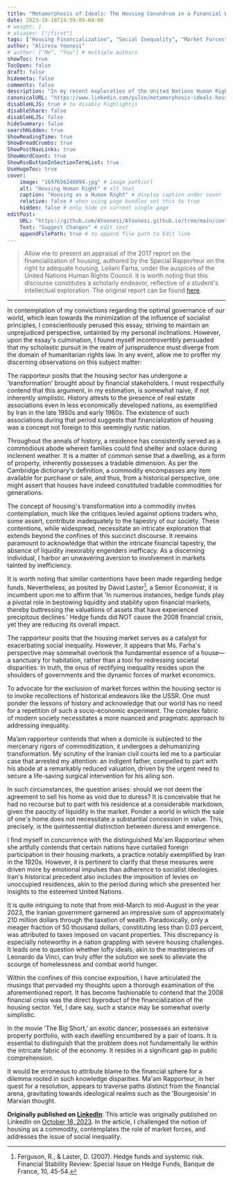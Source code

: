 ```yaml
---
title: "Metamorphosis of Ideals: The Housing Conundrum in a Financial World"
date: 2023-10-18T14:59:09-04:00
# weight: 1
# aliases: ["/first"]
tags: ["Housing Financialization", "Social Inequality", "Market Forces", "Real Estate History", "Liquidity in Finance", "Hedge Funds", "Duress vs. Emergence", "Taxation Policy", "2008 Financial Crisis", "Ideological Approaches", "Marxism", "Finance", "Economy"]
author: "Alireza Yoonesi"
# author: ["Me", "You"] # multiple authors
showToc: true
TocOpen: false
draft: false
hidemeta: false
comments: false
description: "In my recent exploration of the United Nations Human Rights Council's 2017 report on the financialization of housing, authored by Leilani Farha, the Special Rapporteur on the right to adequate housing, I embarked on a scholarly journey that prompted a reevaluation of my convictions regarding governance and societal inequality. The essay challenges the notion of housing as a commodity, contemplates the role of market forces, and addresses the issue of social inequality. It also highlights the significance of liquidity in financial markets and the potential of hedge funds to mitigate systemic risk. Ultimately, the essay seeks to navigate a nuanced path forward in a world where idealism meets the complex realities of housing and finance."
canonicalURL: "https://www.linkedin.com/pulse/metamorphosis-ideals-housing-conundrum-financial-world-yoonesi-1c"
disableHLJS: true # to disable highlightjs
disableShare: false
disableHLJS: false
hideSummary: false
searchHidden: true
ShowReadingTime: true
ShowBreadCrumbs: true
ShowPostNavLinks: true
ShowWordCount: true
ShowRssButtonInSectionTermList: true
UseHugoToc: true
cover:
    image: "1697656240094.jpg" # image path/url
    alt: "Housing Human Right" # alt text
    caption: "Housing as a Human Right" # display caption under cover
    relative: false # when using page bundles set this to true
    hidden: false # only hide on current single page
editPost:
    URL: "https://github.com/AYoonesi/AYoonesi.github.io/tree/main/content"
    Text: "Suggest Changes" # edit text
    appendFilePath: true # to append file path to Edit link
---
```





> Allow me to present an appraisal of the 2017 report on the financialization of housing, authored by the Special Rapporteur on the right to adequate housing, Leilani Farha, under the auspices of the United Nations Human Rights Council. It is worth noting that this discourse constitutes a scholarly endeavor, reflective of a student's intellectual exploration. The original report can be found [here](https://www.ohchr.org/en/statements/2017/03/statement-special-rapporteur-right-adequate-housing-leilani-farha-during?LangID=E&NewsID=21264).

---

In contemplation of my convictions regarding the optimal governance of our world, which lean towards the minimization of the influence of socialist principles, I conscientiously perused this essay, striving to maintain an unprejudiced perspective, untainted by my personal inclinations. However, upon the essay's culmination, I found myself incontrovertibly persuaded that my scholastic pursuit in the realm of jurisprudence must diverge from the domain of humanitarian rights law. In any event, allow me to proffer my discerning observations on this subject matter:

The rapporteur posits that the housing sector has undergone a 'transformation' brought about by financial stakeholders. I must respectfully contend that this argument, in my estimation, is somewhat naive, if not inherently simplistic. History attests to the presence of real estate associations even in less economically developed nations, as exemplified by Iran in the late 1950s and early 1960s. The existence of such associations during that period suggests that financialization of housing was a concept not foreign to this seemingly rustic nation.

Throughout the annals of history, a residence has consistently served as a commodious abode wherein families could find shelter and solace during inclement weather. It is a matter of common sense that a dwelling, as a form of property, inherently possesses a tradable dimension. As per the Cambridge dictionary's definition, a commodity encompasses any item available for purchase or sale, and thus, from a historical perspective, one might assert that houses have indeed constituted tradable commodities for generations.

The concept of housing's transformation into a commodity invites contemplation, much like the critiques levied against options traders who, some assert, contribute inadequately to the tapestry of our society. These contentions, while widespread, necessitate an intricate exploration that extends beyond the confines of this succinct discourse. It remains paramount to acknowledge that within the intricate financial tapestry, the absence of liquidity inexorably engenders inefficacy. As a discerning individual, I harbor an unwavering aversion to involvement in markets tainted by inefficiency.

It is worth noting that similar contentions have been made regarding hedge funds. Nevertheless, as posited by David Laster[^1], a Senior Economist, it is incumbent upon me to affirm that 'In numerous instances, hedge funds play a pivotal role in bestowing liquidity and stability upon financial markets, thereby buttressing the valuations of assets that have experienced precipitous declines.' Hedge funds did NOT cause the 2008 financial crisis, yet they are reducing its overall impact.

The rapporteur posits that the housing market serves as a catalyst for exacerbating social inequality. However, it appears that Ms. Farha's perspective may somewhat overlook the fundamental essence of a house—a sanctuary for habitation, rather than a tool for redressing societal disparities. In truth, the onus of rectifying inequality resides upon the shoulders of governments and the dynamic forces of market economics.

To advocate for the exclusion of market forces within the housing sector is to invoke recollections of historical endeavors like the USSR. One must ponder the lessons of history and acknowledge that our world has no need for a repetition of such a socio-economic experiment. The complex fabric of modern society necessitates a more nuanced and pragmatic approach to addressing inequality.

Ma’am rapporteur contends that when a domicile is subjected to the mercenary rigors of commoditization, it undergoes a dehumanizing transformation. My scrutiny of the Iranian civil courts led me to a particular case that arrested my attention: an indigent father, compelled to part with his abode at a remarkably reduced valuation, driven by the urgent need to secure a life-saving surgical intervention for his ailing son.

In such circumstances, the question arises: should we not deem the agreement to sell his home as void due to duress? It is conceivable that he had no recourse but to part with his residence at a considerable markdown, given the paucity of liquidity in the market. Ponder a world in which the sale of one's home does not necessitate a substantial concession in value. This, precisely, is the quintessential distinction between duress and emergence.

I find myself in concurrence with the distinguished Ma'am Rapporteur when she artfully contends that certain nations have curtailed foreign participation in their housing markets, a practice notably exemplified by Iran in the 1920s. However, it is pertinent to clarify that these measures were driven more by emotional impulses than adherence to socialist ideologies. Iran's historical precedent also includes the imposition of levies on unoccupied residences, akin to the period during which she presented her insights to the esteemed United Nations.

It is quite intriguing to note that from mid-March to mid-August in the year 2023, the Iranian government garnered an impressive sum of approximately 210 million dollars through the taxation of wealth. Paradoxically, only a meager fraction of 50 thousand dollars, constituting less than 0.03 percent, was attributed to taxes imposed on vacant properties. This discrepancy is especially noteworthy in a nation grappling with severe housing challenges. It leads one to question whether lofty ideals, akin to the masterpieces of Leonardo da Vinci, can truly offer the solution we seek to alleviate the scourge of homelessness and combat world hunger.

Within the confines of this concise exposition, I have articulated the musings that pervaded my thoughts upon a thorough examination of the aforementioned report. It has become fashionable to contend that the 2008 financial crisis was the direct byproduct of the financialization of the housing sector. Yet, I dare say, such a stance may be somewhat overly simplistic.

In the movie 'The Big Short,' an exotic dancer, possesses an extensive property portfolio, with each dwelling encumbered by a pair of loans. It is essential to distinguish that the problem does not fundamentally lie within the intricate fabric of the economy. It resides in a significant gap in public comprehension.

It would be erroneous to attribute blame to the financial sphere for a dilemma rooted in such knowledge disparities. Ma'am Rapporteur, in her quest for a resolution, appears to traverse paths distinct from the financial arena, gravitating towards ideological realms such as the 'Bourgeoisie' in Marxian thought.

[^1]: Ferguson, R., & Laster, D. (2007). Hedge funds and systemic risk. Financial Stability Review: Special Issue on Hedge Funds, Banque de France, 10, 45-54.


**Originally published on [LinkedIn](https://linkedin.com/in/AYoonesi)**: This article was originally published on LinkedIn on [October 18, 2023](https://www.linkedin.com/pulse/metamorphosis-ideals-housing-conundrum-financial-world-yoonesi-1c). In the article, I challenged the notion of housing as a commodity, contemplates the role of market forces, and addresses the issue of social inequality. 